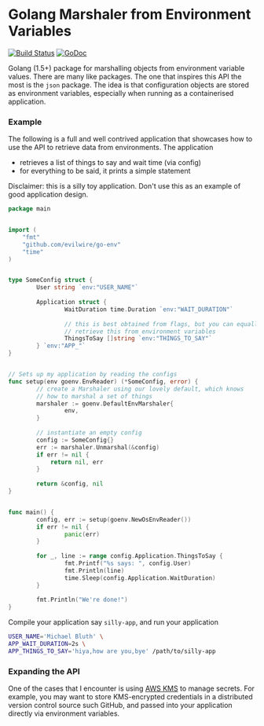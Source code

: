 Golang Marshaler from Environment Variables
===========================================

[![Build Status](https://travis-ci.org/evilwire/go-env.svg?branch=master)](https://travis-ci.org/evilwire/go-env)
[![GoDoc](https://godoc.org/github.com/evilwire/go-env?status.svg)](https://godoc.org/github.com/evilwire/go-env)

Golang (1.5+) package for marshalling objects from environment variable values.
There are many like packages. The one that inspires this API the most is
the `json` package. The idea is that configuration objects are stored
as environment variables, especially when running as a containerised
application.

### Example

The following is a full and well contrived application that showcases
how to use the API to retrieve data from environments. The application

- retrieves a list of things to say and wait time (via config)
- for everything to be said, it prints a simple statement

Disclaimer: this is a silly toy application. Don't use this as an example
of good application design.

```go
package main


import (
    "fmt"
    "github.com/evilwire/go-env"
    "time"
)


type SomeConfig struct {
        User string `env:"USER_NAME"`
        
        Application struct {
                WaitDuration time.Duration `env:"WAIT_DURATION"`
                
                // this is best obtained from flags, but you can equally
                // retrieve this from environment variables
                ThingsToSay []string `env:"THINGS_TO_SAY"`
        } `env:"APP_"`
}


// Sets up my application by reading the configs
func setup(env goenv.EnvReader) (*SomeConfig, error) {
        // create a Marshaler using our lovely default, which knows
        // how to marshal a set of things
        marshaler := goenv.DefaultEnvMarshaler{
                env,
        }
        
        // instantiate an empty config 
        config := SomeConfig{} 
        err := marshaler.Unmarshal(&config)
        if err != nil {
            return nil, err
        }
        
        return &config, nil
}


func main() {
        config, err := setup(goenv.NewOsEnvReader())
        if err != nil {
                panic(err)
        }
        
        for _, line := range config.Application.ThingsToSay {
                fmt.Printf("%s says: ", config.User)
                fmt.Println(line)
                time.Sleep(config.Application.WaitDuration)
        }
        
        fmt.Println("We're done!")
}

```

Compile your application say `silly-app`, and run your application

```sh
USER_NAME='Michael Bluth' \
APP_WAIT_DURATION=2s \
APP_THINGS_TO_SAY='hiya,how are you,bye' /path/to/silly-app
```

### Expanding the API

One of the cases that I encounter is using [AWS KMS](https://aws.amazon.com/kms/) to manage
secrets. For example, you may want to store KMS-encrypted credentials in a distributed 
version control source such GitHub, and passed into your application directly via 
environment variables.

```go
```
